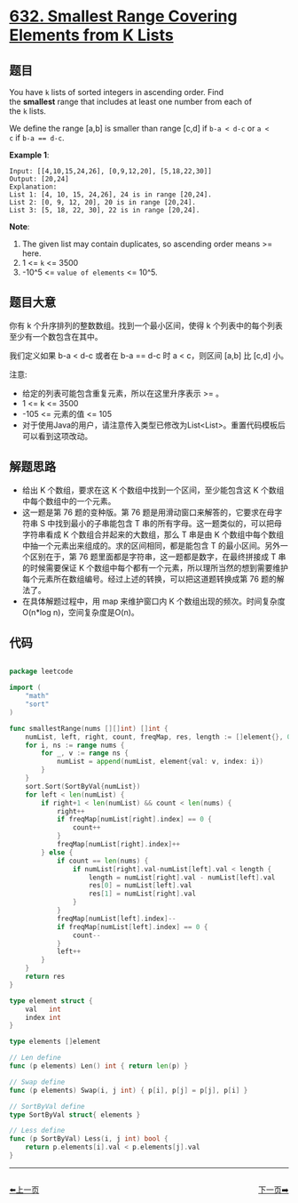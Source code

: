 # [632. Smallest Range Covering Elements from K Lists](https://leetcode.com/problems/smallest-range-covering-elements-from-k-lists/)


## 题目

You have `k` lists of sorted integers in ascending order. Find the **smallest** range that includes at least one number from each of the `k` lists.

We define the range [a,b] is smaller than range [c,d] if `b-a < d-c` or `a < c` if `b-a == d-c`.

**Example 1**:

    Input: [[4,10,15,24,26], [0,9,12,20], [5,18,22,30]]
    Output: [20,24]
    Explanation: 
    List 1: [4, 10, 15, 24,26], 24 is in range [20,24].
    List 2: [0, 9, 12, 20], 20 is in range [20,24].
    List 3: [5, 18, 22, 30], 22 is in range [20,24].

**Note**:

1. The given list may contain duplicates, so ascending order means >= here.
2. 1 <= `k` <= 3500
3. -10^5 <= `value of elements` <= 10^5.


## 题目大意

你有 k 个升序排列的整数数组。找到一个最小区间，使得 k 个列表中的每个列表至少有一个数包含在其中。

我们定义如果 b-a < d-c 或者在 b-a == d-c 时 a < c，则区间 [a,b] 比 [c,d] 小。

注意:

- 给定的列表可能包含重复元素，所以在这里升序表示 >= 。
- 1 <= k <= 3500
- -105 <= 元素的值 <= 105
- 对于使用Java的用户，请注意传入类型已修改为List<List<Integer>>。重置代码模板后可以看到这项改动。



## 解题思路


- 给出 K 个数组，要求在这 K 个数组中找到一个区间，至少能包含这 K 个数组中每个数组中的一个元素。
- 这一题是第 76 题的变种版。第 76 题是用滑动窗口来解答的，它要求在母字符串 S 中找到最小的子串能包含 T 串的所有字母。这一题类似的，可以把母字符串看成 K 个数组合并起来的大数组，那么 T 串是由 K 个数组中每个数组中抽一个元素出来组成的。求的区间相同，都是能包含 T 的最小区间。另外一个区别在于，第 76 题里面都是字符串，这一题都是数字，在最终拼接成 T 串的时候需要保证 K 个数组中每个都有一个元素，所以理所当然的想到需要维护每个元素所在数组编号。经过上述的转换，可以把这道题转换成第 76 题的解法了。
- 在具体解题过程中，用 map 来维护窗口内 K 个数组出现的频次。时间复杂度 O(n*log n)，空间复杂度是O(n)。

## 代码

```go

package leetcode

import (
	"math"
	"sort"
)

func smallestRange(nums [][]int) []int {
	numList, left, right, count, freqMap, res, length := []element{}, 0, -1, 0, map[int]int{}, make([]int, 2), math.MaxInt64
	for i, ns := range nums {
		for _, v := range ns {
			numList = append(numList, element{val: v, index: i})
		}
	}
	sort.Sort(SortByVal{numList})
	for left < len(numList) {
		if right+1 < len(numList) && count < len(nums) {
			right++
			if freqMap[numList[right].index] == 0 {
				count++
			}
			freqMap[numList[right].index]++
		} else {
			if count == len(nums) {
				if numList[right].val-numList[left].val < length {
					length = numList[right].val - numList[left].val
					res[0] = numList[left].val
					res[1] = numList[right].val
				}
			}
			freqMap[numList[left].index]--
			if freqMap[numList[left].index] == 0 {
				count--
			}
			left++
		}
	}
	return res
}

type element struct {
	val   int
	index int
}

type elements []element

// Len define
func (p elements) Len() int { return len(p) }

// Swap define
func (p elements) Swap(i, j int) { p[i], p[j] = p[j], p[i] }

// SortByVal define
type SortByVal struct{ elements }

// Less define
func (p SortByVal) Less(i, j int) bool {
	return p.elements[i].val < p.elements[j].val
}

```


----------------------------------------------
<div style="display: flex;justify-content: space-between;align-items: center;">
<p><a href="https://books.halfrost.com/leetcode/ChapterFour/0600~0699/0630.Course-Schedule-III/">⬅️上一页</a></p>
<p><a href="https://books.halfrost.com/leetcode/ChapterFour/0600~0699/0633.Sum-of-Square-Numbers/">下一页➡️</a></p>
</div>
